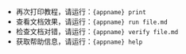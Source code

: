 - 再次打印教程，请运行：`{appname} print`
- 查看文档效果，请运行：`{appname} run file.md`
- 检查文档对错，请运行：`{appname} verify file.md`
- 获取帮助信息，请运行：`{appname} help`
